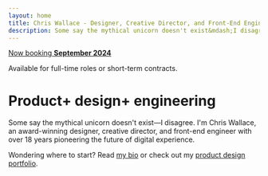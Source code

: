 ```yaml
---
layout: home
title: Chris Wallace - Designer, Creative Director, and Front-End Engineer
description: Some say the mythical unicorn doesn't exist&mdash;I disagree. I'm Chris Wallace, an award-winning designer, creative director, and front-end engineer with over 15 years pioneering the future of digital experience.
---
```


<div class="open-to-work fade-in-element">
  <a class="badge" href="/contact"><span>Now booking</span> <strong>September 2024</strong></a>
  <p>Available for full-time roles or short-term contracts.</p>
</div>

<h1 class="home-title">
  <span class="fade-in-element">Product+</span> <span class="fade-in-element">design+</span> <span class="fade-in-element">engineering</span>
</h1>

<p class="text-xl md:text-2xl mt-12 mb-6 fade-in-element">Some say the mythical unicorn doesn't exist&mdash;I disagree. I'm Chris Wallace, an award-winning designer, creative director, and front-end engineer with over 18 years pioneering the future of digital experience.</p>

<p class="text-xl md:text-2xl mb-16 fade-in-element">
  Wondering where to start? Read <a href="/bio">my bio</a> or check out my <a href="/portfolio">product design portfolio</a>.
</p>
